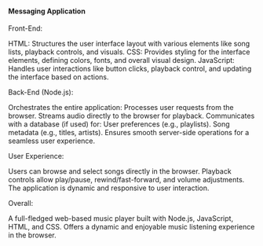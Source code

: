 ####  Messaging Application 

Front-End:

HTML: Structures the user interface layout with various elements like song lists, playback controls, and visuals.
CSS: Provides styling for the interface elements, defining colors, fonts, and overall visual design.
JavaScript: Handles user interactions like button clicks, playback control, and updating the interface based on actions.

Back-End (Node.js):

Orchestrates the entire application:
Processes user requests from the browser.
Streams audio directly to the browser for playback.
Communicates with a database (if used) for:
User preferences (e.g., playlists).
Song metadata (e.g., titles, artists).
Ensures smooth server-side operations for a seamless user experience.

User Experience:

Users can browse and select songs directly in the browser.
Playback controls allow play/pause, rewind/fast-forward, and volume adjustments.
The application is dynamic and responsive to user interaction.

Overall:

A full-fledged web-based music player built with Node.js, JavaScript, HTML, and CSS.
Offers a dynamic and enjoyable music listening experience in the browser.
